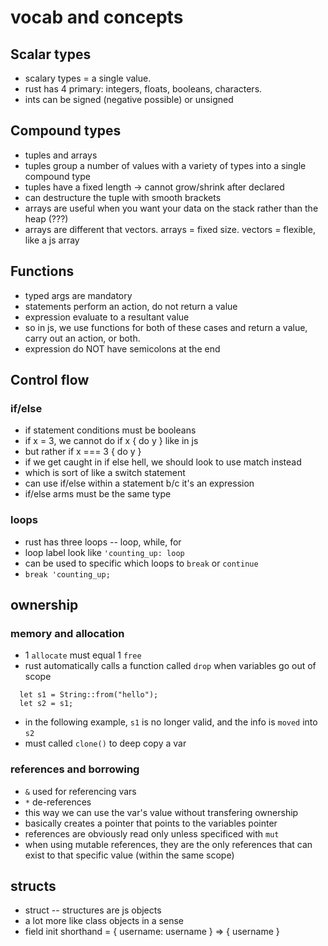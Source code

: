 # vocab and concepts

## Scalar types
- scalary types =  a single value.
- rust has 4 primary: integers, floats, booleans, characters.
- ints can be signed (negative possible) or unsigned

## Compound types
- tuples and arrays
- tuples group a number of values with a variety of types into a single compound type
- tuples have a fixed length -> cannot grow/shrink after declared
- can destructure the tuple with smooth brackets
- arrays are useful when you want your data on the stack rather than the heap (???)
- arrays are different that vectors. arrays = fixed size. vectors = flexible, like a js array

## Functions
- typed args are mandatory
- statements perform an action, do not return a value
- expression evaluate to a resultant value
- so in js, we use functions for both of these cases and return a value, carry out an action, or both.
- expression do NOT have semicolons at the end

## Control flow
### if/else
- if statement conditions must be booleans
- if x = 3, we cannot do if x { do y } like in js
- but rather if x === 3 { do y }
- if we get caught in if else hell, we should look to use match instead
- which is sort of like a switch statement
- can use if/else within a statement b/c it's an expression
- if/else arms must be the same type

### loops
- rust has three loops -- loop, while, for
- loop label look like `'counting_up: loop`
- can be used to specific which loops to `break` or `continue`
- `break 'counting_up;`

## ownership

### memory and allocation
- 1 `allocate` must equal 1 `free`
- rust automatically calls a function called `drop` when variables go out of scope

```
  let s1 = String::from("hello");
  let s2 = s1;
```

- in the following example, `s1` is no longer valid, and the info is `moved` into `s2`
- must called `clone()` to deep copy a var

### references and borrowing
- `&` used for referencing vars
- `*` de-references
- this way we can use the var's value without transfering ownership
- basically creates a pointer that points to the variables pointer
- references are obviously read only unless specificed with `mut`
- when using mutable references, they are the only references that can exist to that specific value (within the same scope)

## structs
- struct -- structures are js objects
- a lot more like class objects in a sense
- field init shorthand = { username: username } => { username }